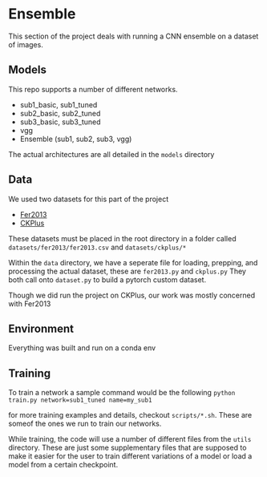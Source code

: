 # Ensemble

This section of the project deals with running a CNN ensemble on a dataset of images.

## Models

This repo supports a number of different networks. 
- sub1_basic, sub1_tuned
- sub2_basic, sub2_tuned
- sub3_basic, sub3_tuned
- vgg
- Ensemble (sub1, sub2, sub3, vgg)

The actual architectures are all detailed in the <code>models</code> directory

## Data 

We used two datasets for this part of the project
- [Fer2013](https://www.kaggle.com/c/challenges-in-representation-learning-facial-expression-recognition-challenge/data)
- [CKPlus](https://www.kaggle.com/shawon10/ckplus)

These datasets must be placed in the root directory in a folder called <code>datasets/fer2013/fer2013.csv</code> and <code>datasets/ckplus/*</code>

Within the <code>data</code> directory, we have a seperate file for loading, prepping, and processing the actual dataset, these are <code>fer2013.py</code> and <code>ckplus.py</code>
They both call onto <code>dataset.py</code> to build a pytorch custom dataset.

Though we did run the project on CKPlus, our work was mostly concerned with Fer2013 

## Environment

Everything was built and run on a conda env 

## Training

To train a network a sample command would be the following
<code>python train.py network=sub1_tuned name=my_sub1</code>

for more training examples and details, checkout <code>scripts/*.sh</code>. These are someof the ones we run to train our networks.

While training, the code will use a number of different files from the <code>utils</code> directory. These are just some supplementary files that are supposed to make it easier for the user to train different variations of a model or load a model from a certain checkpoint.


